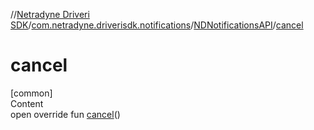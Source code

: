 //[Netradyne Driveri SDK](../../index.md)/[com.netradyne.driverisdk.notifications](../index.md)/[NDNotificationsAPI](index.md)/[cancel](cancel.md)



# cancel  
[common]  
Content  
open override fun [cancel](cancel.md)()  



